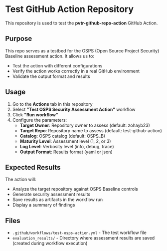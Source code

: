 # Test GitHub Action Repository

This repository is used to test the **pvtr-github-repo-action** GitHub Action.

## Purpose

This repo serves as a testbed for the OSPS (Open Source Project Security) Baseline assessment action. It allows us to:

- Test the action with different configurations
- Verify the action works correctly in a real GitHub environment
- Validate the output format and results

## Usage

1. Go to the **Actions** tab in this repository
2. Select **"Test OSPS Security Assessment Action"** workflow
3. Click **"Run workflow"**
4. Configure the parameters:
   - **Target Owner**: Repository owner to assess (default: zohayb23)
   - **Target Repo**: Repository name to assess (default: test-github-action)
   - **Catalog**: OSPS catalog (default: OSPS_B)
   - **Maturity Level**: Assessment level (1, 2, or 3)
   - **Log Level**: Verbosity level (info, debug, trace)
   - **Output Format**: Results format (yaml or json)

## Expected Results

The action will:

- Analyze the target repository against OSPS Baseline controls
- Generate security assessment results
- Save results as artifacts in the workflow run
- Display a summary of findings

## Files

- `.github/workflows/test-osps-action.yml` - The test workflow file
- `evaluation_results/` - Directory where assessment results are saved (created during workflow execution)
